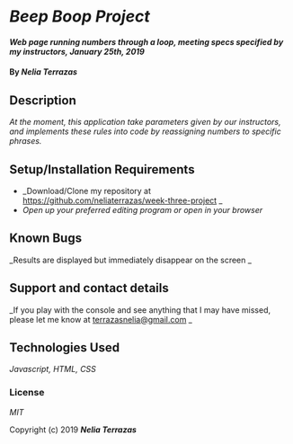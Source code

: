 # _Beep Boop Project_

#### _Web page running numbers through a loop, meeting specs specified by my instructors, January 25th, 2019_

#### By _**Nelia Terrazas**_

## Description

_At the moment, this application take parameters given by our instructors, and implements these rules into code by reassigning numbers to specific phrases._

## Setup/Installation Requirements

* _Download/Clone my repository at https://github.com/neliaterrazas/week-three-project _
* _Open up your preferred editing program or open in your browser_



## Known Bugs

_Results are displayed but immediately disappear on the screen _

## Support and contact details

_If you play with the console and see anything that I may have missed, please let me know at terrazasnelia@gmail.com _

## Technologies Used

_Javascript, HTML, CSS_

### License

*MIT*

Copyright (c) 2019 **_Nelia Terrazas_**
